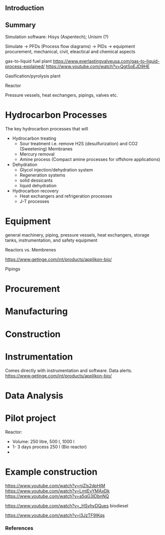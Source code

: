 ## Introduction





## Summary


Simulation software: Hisys (Aspentech); Unisim (?)

Simulate -> PFDs (Process flow diagrams) -> PIDs -> equipment procurement, mechanical, civil,  eleactical and chemical aspects

gas-to-liquid fuel plant
https://www.everlastingvalveusa.com/gas-to-liquid-process-explained/
https://www.youtube.com/watch?v=QgtSoEJD9HE

Gasification/pyrolysis plant


Reactor

Pressure vessels, heat exchangers, pipings, valves etc.


# Hydrocarbon Processes

The key hydrocarbon processes that will 
- Hydrocarbon treating
  - Sour treatment i.e. remove H2S (desulfurization) and CO2 (Sweetening) Membranes
  - Mercury removal 
  - Amine process (Compact amine processes for offshore applications)
- Dehydration 
  - Glycol injection/dehydration system
  - Regeneration systems
  - solid dessicants
  - liquid dehydration
- Hydrocarbon recovery
  - Heat exchangers and refrigeration processes
  - J-T processes



# Equipment


general machinery, piping, pressure vessels, heat exchangers, storage tanks, instrumentation, and safety equipment

Reactors vs. Membrenes

https://www.getinge.com/int/products/applikon-bio/

Pipings

# Procurement

# Manufacturing

# Construction

# Instrumentation

Comes directly with instrumentation and software. Data alerts.
https://www.getinge.com/int/products/applikon-bio/

# Data Analysis



# Pilot project

Reactor:
 - Volume: 250 litre, 500 l, 1000 l
 - 1- 3 days process 250 l (Bio reactor)
 - 

# Example construction

https://www.youtube.com/watch?v=niZls2dpHjM
https://www.youtube.com/watch?v=LmtEvYMAxDk
https://www.youtube.com/watch?v=a5qG3IDbnNQ

https://www.youtube.com/watch?v=_HSyhyDQues biodiesel

https://www.youtube.com/watch?v=l3JzTF9IKqs 

### References

